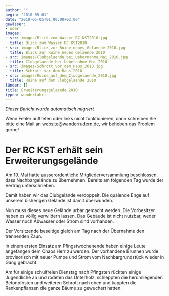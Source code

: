```yaml
---
author: ""
begin: "2010-05-01"
date: "2010-05-05T01:00:00+02:00"
gewässer:
- oder
images:
- src: images/Blick_zum_Wasser_RC_KST2010.jpg
  title: Blick zum Wasser RC KST2010
- src: images/Blick_zur_Ruine_neues_Gelaende_2010.jpg
  title: Blick zur Ruine neues Gelaende 2010
- src: images/Clubgelaende_bei_Uebernahme_Mai_2010.jpg
  title: Clubgelaende bei Uebernahme Mai 2010
- src: images/Schrott_vor_dem_Haus_2010.jpg
  title: Schrott vor dem Haus 2010
- src: images/Ruine_auf_dem_Clubgelaende_2010.jpg
  title: Ruine auf dem Clubgelaende 2010
länder: []
title: Erweiterungsgelaende 2010
typen: wanderfahrt
---
```



*Dieser Bericht wurde automatisch migriert*

Wenn Fehler auftreten oder links nicht funktionieren, dann schreiben Sie bitte eine Mail an website@wanderrudern.de, wir beheben das Problem gerne!



# Der RC KST erhält sein Erweiterungsgelände


Am 19. Mai hatte ausserordentliche Mitgliederversammlung beschlossen, dass Nachbargelände zu übernehmen. Bereits am folgenden Tag wurde der Vertrag unterschrieben.

Damit haben wir das Clubgelände verdoppelt. Die quälende Enge auf unserem bisherigen Gelände ist damit überwunden.

Nun muss dieses neue Gelände urbar gemacht werden. Die Vorbesitzer haben es völlig verwildern lassen. Das Gebäude ist nicht nutzbar, weder Wasser noch Abwasser oder Strom sind vorhanden.

Der Vorsitzende beseitige gleich am Tag nach der Übernahme den trennenden Zaun.

In einem ersten Einsatz am Pfingstwochenende haben einige Leute angefangen dem Chaos Herr zu werden. Der vorhandene Brunnen wurde provisorisch mit neuer Pumpe und Strom vom Nachbargrundstück wieder in Gang gebracht.

Am für einige schulfreien Dienstag nach Pfingsten rückten einige Jugendliche an und rodeten das Unterholz, schleppten die herumliegenden Betonpfosten und weiteren Schrott nach oben und kappten die Rankenpflanzen die ganze Bäume zu gewuchert hatten.
